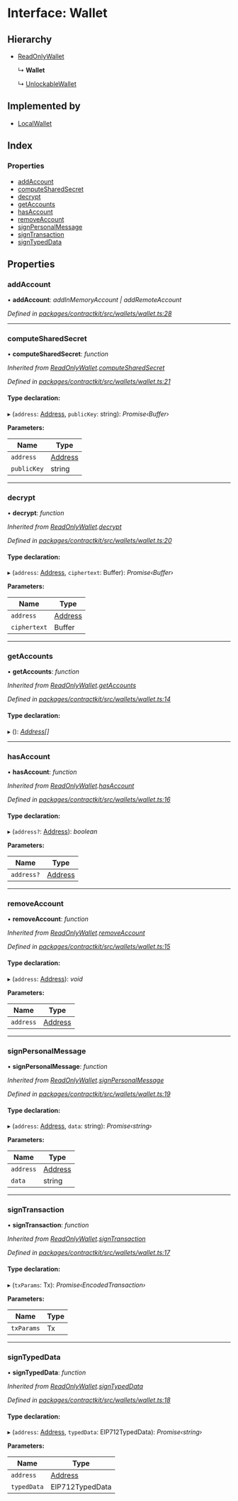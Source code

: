 # Interface: Wallet

## Hierarchy

* [ReadOnlyWallet](_contractkit_src_wallets_wallet_.readonlywallet.md)

  ↳ **Wallet**

  ↳ [UnlockableWallet](_contractkit_src_wallets_wallet_.unlockablewallet.md)

## Implemented by

* [LocalWallet](../classes/_contractkit_src_wallets_local_wallet_.localwallet.md)

## Index

### Properties

* [addAccount](_contractkit_src_wallets_wallet_.wallet.md#addaccount)
* [computeSharedSecret](_contractkit_src_wallets_wallet_.wallet.md#computesharedsecret)
* [decrypt](_contractkit_src_wallets_wallet_.wallet.md#decrypt)
* [getAccounts](_contractkit_src_wallets_wallet_.wallet.md#getaccounts)
* [hasAccount](_contractkit_src_wallets_wallet_.wallet.md#hasaccount)
* [removeAccount](_contractkit_src_wallets_wallet_.wallet.md#removeaccount)
* [signPersonalMessage](_contractkit_src_wallets_wallet_.wallet.md#signpersonalmessage)
* [signTransaction](_contractkit_src_wallets_wallet_.wallet.md#signtransaction)
* [signTypedData](_contractkit_src_wallets_wallet_.wallet.md#signtypeddata)

## Properties

###  addAccount

• **addAccount**: *addInMemoryAccount | addRemoteAccount*

*Defined in [packages/contractkit/src/wallets/wallet.ts:28](https://github.com/celo-org/celo-monorepo/blob/master/packages/contractkit/src/wallets/wallet.ts#L28)*

___

###  computeSharedSecret

• **computeSharedSecret**: *function*

*Inherited from [ReadOnlyWallet](_contractkit_src_wallets_wallet_.readonlywallet.md).[computeSharedSecret](_contractkit_src_wallets_wallet_.readonlywallet.md#computesharedsecret)*

*Defined in [packages/contractkit/src/wallets/wallet.ts:21](https://github.com/celo-org/celo-monorepo/blob/master/packages/contractkit/src/wallets/wallet.ts#L21)*

#### Type declaration:

▸ (`address`: [Address](../modules/_contractkit_src_base_.md#address), `publicKey`: string): *Promise‹Buffer›*

**Parameters:**

Name | Type |
------ | ------ |
`address` | [Address](../modules/_contractkit_src_base_.md#address) |
`publicKey` | string |

___

###  decrypt

• **decrypt**: *function*

*Inherited from [ReadOnlyWallet](_contractkit_src_wallets_wallet_.readonlywallet.md).[decrypt](_contractkit_src_wallets_wallet_.readonlywallet.md#decrypt)*

*Defined in [packages/contractkit/src/wallets/wallet.ts:20](https://github.com/celo-org/celo-monorepo/blob/master/packages/contractkit/src/wallets/wallet.ts#L20)*

#### Type declaration:

▸ (`address`: [Address](../modules/_contractkit_src_base_.md#address), `ciphertext`: Buffer): *Promise‹Buffer›*

**Parameters:**

Name | Type |
------ | ------ |
`address` | [Address](../modules/_contractkit_src_base_.md#address) |
`ciphertext` | Buffer |

___

###  getAccounts

• **getAccounts**: *function*

*Inherited from [ReadOnlyWallet](_contractkit_src_wallets_wallet_.readonlywallet.md).[getAccounts](_contractkit_src_wallets_wallet_.readonlywallet.md#getaccounts)*

*Defined in [packages/contractkit/src/wallets/wallet.ts:14](https://github.com/celo-org/celo-monorepo/blob/master/packages/contractkit/src/wallets/wallet.ts#L14)*

#### Type declaration:

▸ (): *[Address](../modules/_contractkit_src_base_.md#address)[]*

___

###  hasAccount

• **hasAccount**: *function*

*Inherited from [ReadOnlyWallet](_contractkit_src_wallets_wallet_.readonlywallet.md).[hasAccount](_contractkit_src_wallets_wallet_.readonlywallet.md#hasaccount)*

*Defined in [packages/contractkit/src/wallets/wallet.ts:16](https://github.com/celo-org/celo-monorepo/blob/master/packages/contractkit/src/wallets/wallet.ts#L16)*

#### Type declaration:

▸ (`address?`: [Address](../modules/_contractkit_src_base_.md#address)): *boolean*

**Parameters:**

Name | Type |
------ | ------ |
`address?` | [Address](../modules/_contractkit_src_base_.md#address) |

___

###  removeAccount

• **removeAccount**: *function*

*Inherited from [ReadOnlyWallet](_contractkit_src_wallets_wallet_.readonlywallet.md).[removeAccount](_contractkit_src_wallets_wallet_.readonlywallet.md#removeaccount)*

*Defined in [packages/contractkit/src/wallets/wallet.ts:15](https://github.com/celo-org/celo-monorepo/blob/master/packages/contractkit/src/wallets/wallet.ts#L15)*

#### Type declaration:

▸ (`address`: [Address](../modules/_contractkit_src_base_.md#address)): *void*

**Parameters:**

Name | Type |
------ | ------ |
`address` | [Address](../modules/_contractkit_src_base_.md#address) |

___

###  signPersonalMessage

• **signPersonalMessage**: *function*

*Inherited from [ReadOnlyWallet](_contractkit_src_wallets_wallet_.readonlywallet.md).[signPersonalMessage](_contractkit_src_wallets_wallet_.readonlywallet.md#signpersonalmessage)*

*Defined in [packages/contractkit/src/wallets/wallet.ts:19](https://github.com/celo-org/celo-monorepo/blob/master/packages/contractkit/src/wallets/wallet.ts#L19)*

#### Type declaration:

▸ (`address`: [Address](../modules/_contractkit_src_base_.md#address), `data`: string): *Promise‹string›*

**Parameters:**

Name | Type |
------ | ------ |
`address` | [Address](../modules/_contractkit_src_base_.md#address) |
`data` | string |

___

###  signTransaction

• **signTransaction**: *function*

*Inherited from [ReadOnlyWallet](_contractkit_src_wallets_wallet_.readonlywallet.md).[signTransaction](_contractkit_src_wallets_wallet_.readonlywallet.md#signtransaction)*

*Defined in [packages/contractkit/src/wallets/wallet.ts:17](https://github.com/celo-org/celo-monorepo/blob/master/packages/contractkit/src/wallets/wallet.ts#L17)*

#### Type declaration:

▸ (`txParams`: Tx): *Promise‹EncodedTransaction›*

**Parameters:**

Name | Type |
------ | ------ |
`txParams` | Tx |

___

###  signTypedData

• **signTypedData**: *function*

*Inherited from [ReadOnlyWallet](_contractkit_src_wallets_wallet_.readonlywallet.md).[signTypedData](_contractkit_src_wallets_wallet_.readonlywallet.md#signtypeddata)*

*Defined in [packages/contractkit/src/wallets/wallet.ts:18](https://github.com/celo-org/celo-monorepo/blob/master/packages/contractkit/src/wallets/wallet.ts#L18)*

#### Type declaration:

▸ (`address`: [Address](../modules/_contractkit_src_base_.md#address), `typedData`: EIP712TypedData): *Promise‹string›*

**Parameters:**

Name | Type |
------ | ------ |
`address` | [Address](../modules/_contractkit_src_base_.md#address) |
`typedData` | EIP712TypedData |
